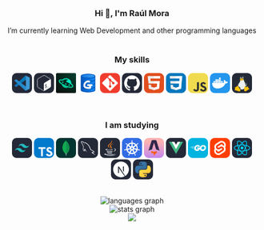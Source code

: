 <br>
<h3 align="center">Hi 👋, I'm Raúl Mora</h3>


<div size='20px' align ="center">I’m currently learning Web Development and other programming languages 
</div>


<br>

<b><h3 align="center">My skills</h3></b>
<p align="center">
  <a href="https://code.visualstudio.com/" target="blank"><img align="center"
      src="https://raw.githubusercontent.com/Raulmora22/Raulmora22/ac4ea903136a18d032fd6cd969c8fbf8e015dd31/images/VSCode-Dark.svg"
      alt="Raúl Mora" height="40" width="40" /></a>
 <a href="https://en.wikipedia.org/wiki/Bash_(Unix_shell)" target="blank"><img align="center"
      src="https://raw.githubusercontent.com/Raulmora22/Raulmora22/ac4ea903136a18d032fd6cd969c8fbf8e015dd31/images/Bash-Dark.svg"
      alt="Raúl Mora" height="40" width="40" /></a>
 <a href="https://hoppscotch.com/" target="blank"><img align="center"
      src="https://github.com/Raulmora22/Raulmora22/blob/main/images/56705483.png?raw=true"
      alt="Raúl Mora" height="40" width="40" /></a>
 <a href="https://dbgate.org/" target="blank"><img align="center"
      src="https://github.com/Raulmora22/Raulmora22/blob/main/images/icon.png?raw=true"
      alt="Raúl Mora" height="40" width="40" /></a>
  <a href="https://git-scm.com/" target="blank"><img align="center"
      src="https://raw.githubusercontent.com/Raulmora22/Raulmora22/ac4ea903136a18d032fd6cd969c8fbf8e015dd31/images/Git.svg"
      alt="Raúl Mora" height="40" width="40" /></a>
 <a href="" target="blank"><img align="center"
      src="https://raw.githubusercontent.com/Raulmora22/Raulmora22/ac4ea903136a18d032fd6cd969c8fbf8e015dd31/images/Github-Dark.svg"
      alt="Raúl Mora" height="40" width="40" /></a>
 <a href="https://developer.mozilla.org/en-US/docs/Web/HTML" target="blank"><img align="center"
      src="https://raw.githubusercontent.com/Raulmora22/Raulmora22/ac4ea903136a18d032fd6cd969c8fbf8e015dd31/images/HTML.svg"
      alt="Raúl Mora" height="40" width="40" /></a>
 <a href="https://developer.mozilla.org/en-US/docs/Web/CSS" target="blank"><img align="center"
      src="https://raw.githubusercontent.com/Raulmora22/Raulmora22/ac4ea903136a18d032fd6cd969c8fbf8e015dd31/images/CSS.svg"
      alt="Raúl Mora" height="40" width="40" /></a>
 <a href="https://developer.mozilla.org/en-US/docs/Web/JavaScript" target="blank"><img align="center"
      src="https://raw.githubusercontent.com/Raulmora22/Raulmora22/ac4ea903136a18d032fd6cd969c8fbf8e015dd31/images/JavaScript.svg"
      alt="Raúl Mora" height="40" width="40" /></a>
 <a href="https://docker.com" target="blank"><img align="center"
      src="https://raw.githubusercontent.com/Raulmora22/Raulmora22/ac4ea903136a18d032fd6cd969c8fbf8e015dd31/images/Docker.svg"
      alt="Raúl Mora" height="40" width="40" /></a>
 <a href="https://docker.com" target="blank"><img align="center"
      src="https://raw.githubusercontent.com/Raulmora22/Raulmora22/ac4ea903136a18d032fd6cd969c8fbf8e015dd31/images/Linux-Dark.svg"
      alt="Raúl Mora" height="40" width="40" /></a>
 


      



</p>


<br>

<b><h3 align="center"> I am studying</h3></b>
<p align="center"> 
      <img src="https://raw.githubusercontent.com/Raulmora22/Raulmora22/ac4ea903136a18d032fd6cd969c8fbf8e015dd31/images/TailwindCSS-Dark.svg"  
      alt="bootstrap" width="40" height="40" /> </a> 
      <img src="https://raw.githubusercontent.com/Raulmora22/Raulmora22/ac4ea903136a18d032fd6cd969c8fbf8e015dd31/images/TypeScript.svg"
      alt="bootstrap" width="40" height="40" /> </a> 
      <img src="https://raw.githubusercontent.com/Raulmora22/Raulmora22/ac4ea903136a18d032fd6cd969c8fbf8e015dd31/images/MongoDB.svg"
      alt="bootstrap" width="40" height="40" /> </a> 
      <img src="https://raw.githubusercontent.com/Raulmora22/Raulmora22/ac4ea903136a18d032fd6cd969c8fbf8e015dd31/images/MySQL-Dark.svg"
      alt="bootstrap" width="40" height="40" /> </a> 
      <img src="https://raw.githubusercontent.com/Raulmora22/Raulmora22/ac4ea903136a18d032fd6cd969c8fbf8e015dd31/images/Java-Dark.svg"
      alt="bootstrap" width="40" height="40" /> </a>
      <img src="https://raw.githubusercontent.com/Raulmora22/Raulmora22/ac4ea903136a18d032fd6cd969c8fbf8e015dd31/images/Kubernetes.svg"
      alt="bootstrap" width="40" height="40" /></a> 
      <img src="https://raw.githubusercontent.com/Raulmora22/Raulmora22/ac4ea903136a18d032fd6cd969c8fbf8e015dd31/images/Astro.svg"
      alt="bootstrap" width="40" height="40" /></a> 
      <img src="https://raw.githubusercontent.com/Raulmora22/Raulmora22/ac4ea903136a18d032fd6cd969c8fbf8e015dd31/images/VueJS-Dark.svg"
      alt="bootstrap" width="40" height="40" /></a>
      <img src="https://raw.githubusercontent.com/Raulmora22/Raulmora22/ac4ea903136a18d032fd6cd969c8fbf8e015dd31/images/GoLang.svg"
      alt="bootstrap" width="40" height="40" /></a>
      <img src="https://raw.githubusercontent.com/Raulmora22/Raulmora22/ac4ea903136a18d032fd6cd969c8fbf8e015dd31/images/Svelte.svg"
      alt="bootstrap" width="40" height="40" /></a>
      <img src="https://raw.githubusercontent.com/Raulmora22/Raulmora22/ac4ea903136a18d032fd6cd969c8fbf8e015dd31/images/React-Dark.svg"
      alt="bootstrap" width="40" height="40" /></a>  
      <img src="https://raw.githubusercontent.com/Raulmora22/Raulmora22/ac4ea903136a18d032fd6cd969c8fbf8e015dd31/images/NextJS-Dark.svg"
      alt="bootstrap" width="40" height="40" /></a>
      <img src="https://raw.githubusercontent.com/Raulmora22/Raulmora22/ac4ea903136a18d032fd6cd969c8fbf8e015dd31/images/py.svg"
      alt="bootstrap" width="40" height="40" /></a>

 
    

<br>
<br>


<div align="center">
  <img src="https://github-readme-stats.vercel.app/api?username=Raulmora22&theme=dark&hide_border=false&include_all_commits=false&count_private=false" height="150" alt="languages graph" /> <br>
  <img src="https://github-readme-streak-stats.herokuapp.com/?user=Raulmora22&theme=dark&hide_border=false" height="150" alt="stats graph"  /> <br>
<img src="https://github-readme-stats.vercel.app/api/top-langs/?username=anuraghazra&layout=pie&theme=dark&hide_border=false"/> <br>
</div>
  
 
 
